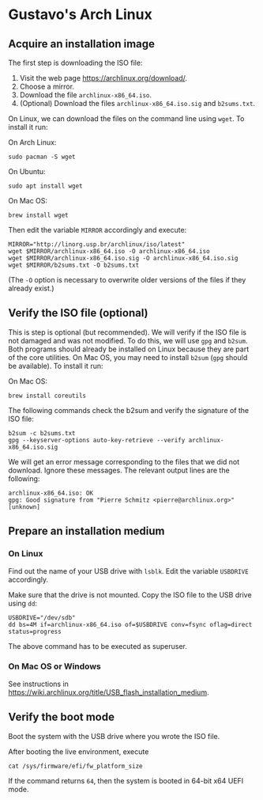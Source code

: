 # Gustavo's Arch Linux

## Acquire an installation image

The first step is downloading the ISO file:

1. Visit the web page <https://archlinux.org/download/>.
2. Choose a mirror.
3. Download the file `archlinux-x86_64.iso`.
4. (Optional) Download the files `archlinux-x86_64.iso.sig` and `b2sums.txt`.

On Linux, we can download the files on the command line using `wget`. To install it run:

On Arch Linux:

```
sudo pacman -S wget
```

On Ubuntu:

```
sudo apt install wget
```

On Mac OS:

```
brew install wget
```

Then edit the variable `MIRROR` accordingly and execute:

```
MIRROR="http://linorg.usp.br/archlinux/iso/latest"
wget $MIRROR/archlinux-x86_64.iso -O archlinux-x86_64.iso
wget $MIRROR/archlinux-x86_64.iso.sig -O archlinux-x86_64.iso.sig
wget $MIRROR/b2sums.txt -O b2sums.txt
```

(The `-O` option is necessary to overwrite older versions of the files if they already exist.)

## Verify the ISO file (optional)

This is step is optional (but recommended). We will verify if the ISO file is not damaged and was not modified. To do this, we will use `gpg` and `b2sum`. Both programs should already be installed on Linux because they are part of the core utilities. On Mac OS, you may need to install `b2sum` (`gpg` should be available). To install it run:

On Mac OS:

```
brew install coreutils
```

The following commands check the b2sum and verify the signature of the ISO file:

```
b2sum -c b2sums.txt
gpg --keyserver-options auto-key-retrieve --verify archlinux-x86_64.iso.sig
```

We will get an error message corresponding to the files that we did not download. Ignore these messages. The relevant output lines are the following:

```
archlinux-x86_64.iso: OK
gpg: Good signature from "Pierre Schmitz <pierre@archlinux.org>" [unknown]
```

## Prepare an installation medium

### On Linux

Find out the name of your USB drive with `lsblk`. Edit the variable `USBDRIVE` accordingly.

Make sure that the drive is not mounted. Copy the ISO file to the USB drive using `dd`:

```
USBDRIVE="/dev/sdb"
dd bs=4M if=archlinux-x86_64.iso of=$USBDRIVE conv=fsync oflag=direct status=progress
```

The above command has to be executed as superuser.

### On Mac OS or Windows

See instructions in <https://wiki.archlinux.org/title/USB_flash_installation_medium>.

## Verify the boot mode

Boot the system with the USB drive where you wrote the ISO file.

After booting the live environment, execute

```
cat /sys/firmware/efi/fw_platform_size
```

If the command returns `64`, then the system is booted in 64-bit x64 UEFI mode.

